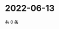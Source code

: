 # 2022-06-13

共 0 条

<!-- BEGIN WEIBO -->
<!-- 最后更新时间 Mon Jun 13 2022 11:27:32 GMT+0800 (China Standard Time) -->

<!-- END WEIBO -->
